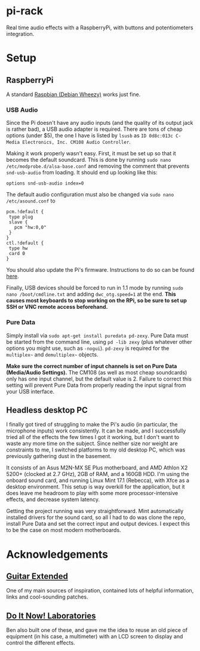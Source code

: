 # pi-rack
Real time audio effects with a RaspberryPi, with buttons and potentiometers integration.

# Setup

## RaspberryPi
A standard [Raspbian (Debian Wheezy)](http://downloads.raspberrypi.org/raspbian_latest) works just fine.

### USB Audio
Since the Pi doesn't have any audio inputs (and the quality of its output jack is rather bad), a USB audio adapter is required. There are tons of cheap options (under $5), the one I have is listed by `lsusb` as `ID 0d8c:013c C-Media Electronics, Inc. CM108 Audio Controller`.

Making it work properly wasn't easy. First, it must be set up so that it becomes the default soundcard. This is done by running `sudo nano /etc/modprobe.d/alsa-base.conf` and removing the comment that prevents `snd-usb-audio` from loading. It should end up looking like this:

`options snd-usb-audio index=0`

The default audio configuration must also be changed via `sudo nano /etc/asound.conf` to 

```
pcm.!default {
 type plug
 slave {
   pcm "hw:0,0"
 }
}
ctl.!default {
 type hw
 card 0
}
```

You should also update the Pi's firmware. Instructions to do so can be found [here](https://learn.adafruit.com/usb-audio-cards-with-a-raspberry-pi/instructions).

Finally, USB devices should be forced to run in 1.1 mode by running `sudo nano /boot/cmdline.txt` and adding `dwc_otg.speed=1` at the end. **This causes most keyboards to stop working on the RPi, so be sure to set up SSH or VNC remote access beforehand.**

### Pure Data
Simply install via `sudo apt-get install puredata pd-zexy`. Pure Data must be started from the command line, using `pd -lib zexy` (plus whatever other options you might use, such as `-nogui`). `pd-zexy` is required for the `multiplex~` and `demultiplex~` objects.

**Make sure the correct number of input channels is set on Pure Data (Media/Audio Settings).** The CM108 (as well as most cheap soundcards) only has one input channel, but the default value is 2. Failure to correct this setting will prevent Pure Data from properly reading the input signal from your USB interface.

## Headless desktop PC
I finally got tired of struggling to make the Pi's audio (in particular, the microphone inputs) work consistently. It can be made, and I successfully tried all of the effects the few times I got it working, but I don't want to waste any more time on the subject. Since neither size nor weight are constraints to me, I switched platforms to my old desktop PC, which was previously gathering dust in the basement.

It consists of an Asus M2N-MX SE Plus motherboard, and AMD Athlon X2 5200+ (clocked at 2.7 GHz), 2GB of RAM, and a 160GB HDD. I'm using the onboard sound card, and running Linux Mint 17.1 (Rebecca), with Xfce as a desktop environment. This setup is way overkill for the application, but it does leave me headroom to play with some more processor-intensive effects, and decrease system latency.

Getting the project running was very straightforward. Mint automatically installed drivers for the sound card, so all I had to do was clone the repo, install Pure Data and set the correct input and output devices. I expect this to be the case on most modern motherboards.

# Acknowledgements
## [Guitar Extended](https://guitarextended.wordpress.com/)
One of my main sources of inspiration, contained lots of helpful information, links and cool-sounding patches.
## [Do It Now! Laboratories](https://github.com/doitnowlabs/rpieffectbox)
Ben also built one of these, and gave me the idea to reuse an old piece of equipment (in his case, a multimeter) with an LCD screen to display and control the different effects.
